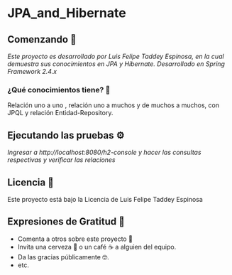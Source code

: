 # JPA_and_Hibernate

## Comenzando 🚀

_Este proyecto es desarrollado por Luis Felipe Taddey Espinosa, en la cual demuestra sus conocimientos en JPA y Hibernate. Desarrollado en Spring Framework 2.4.x_

### ¿Qué conocimientos tiene? 🔧
Relación uno a uno , relación uno a muchos y de muchos a muchos, con JPQL y relación Entidad-Repository.

## Ejecutando las pruebas ⚙️
_Ingresar a http://localhost:8080/h2-console y hacer las consultas respectivas y verificar las relaciones_

## Licencia 📄

Este proyecto está bajo la Licencia de Luis Felipe Taddey Espinosa

## Expresiones de Gratitud 🎁

* Comenta a otros sobre este proyecto 📢
* Invita una cerveza 🍺 o un café ☕ a alguien del equipo. 
* Da las gracias públicamente 🤓.
* etc.
